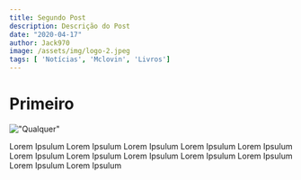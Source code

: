 ```yaml
---
title: Segundo Post
description: Descrição do Post
date: "2020-04-17"
author: Jack970
image: /assets/img/logo-2.jpeg
tags: [ 'Notícias', 'Mclovin', 'Livros']
---
```


# Primeiro 

!["Qualquer"](/assets/img/logo-2.jpeg)

Lorem Ipsulum Lorem Ipsulum Lorem Ipsulum Lorem Ipsulum Lorem Ipsulum 
Lorem Ipsulum Lorem Ipsulum Lorem Ipsulum 
Lorem Ipsulum Lorem Ipsulum Lorem Ipsulum Lorem Ipsulum 